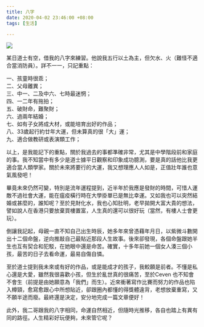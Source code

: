 ```yaml
---
title: 八字
date: 2020-04-02 23:46:00 +08:00
tags: [生活]

---
```


  
  
  
[![](https://1.bp.blogspot.com/-zZIY-5sohgU/XoYIqbkWmdI/AAAAAAAAHsg/ny6c2d4rDUUros6NWgrIFipQ18Bt1hI0wCLcBGAsYHQ/s320/WhatsApp%2BImage%2B2020-03-30%2Bat%2B19.29.29.jpeg)](https://1.bp.blogspot.com/-zZIY-5sohgU/XoYIqbkWmdI/AAAAAAAAHsg/ny6c2d4rDUUros6NWgrIFipQ18Bt1hI0wCLcBGAsYHQ/s1600/WhatsApp%2BImage%2B2020-03-30%2Bat%2B19.29.29.jpeg)
  
  
某日道士有空，借我的八字來練習。他說我五行以土為主，但欠水、火（難怪不適合當消防員）。詳不一一，只記重點：  
  
一、孩童時很乖；  
二、父母離異；  
三、中一、二及中六、七時最迷惘；  
四、一二年有拖拍；  
五、破財命，難聚財；  
六、過兩年結婚；  
七、如有子女將成大材，或能培育出好的作品；  
八、33歲起行約廿年大運，但未算真的很「大」運；  
九、適合做教研或表演類工作；  
  
以上，是我能記下的重點，關於我過去的事都準確非常，尤其是中學階段前和家庭的事。我不知當中有多少是道士據平日觀察和印象成功臆測，要是真的話他比我更適合當人類學家。關於未來將要行的大運，我又想理應人人如是，正值壯年誰也意氣風發吧！  
  
畢竟未來仍然可變，特別是流年運程提到，近半年於我應是發財的時間，可惜人運敵不過社會大運，能在瘟疫橫行時在大學掛單已是無比幸運。又如我也可以突然結婚或甚麼的，誰知呢？至於見財化水，我也心知肚明，老早拋開大富大貴的想法，譬如說人在香港只要放棄買樓置富，人生真的還可以很好玩（當然，有樓人士會更玩）。  
  
倒讓我記起，母親一直不知自己出生時辰，她多年來曾憑藉年月日，以紫微斗數開出十二個命盤，逆向推敲自己最貼近那段人生故事。後來卻發現，各個命盤跟她半生也互有契合和犯駁，在她眼中還是命苦。確實，十多年前她一個女人湊三個小孩，最苦的日子去看命運，最易自傷自憐。  
  
至於道士提到我未來或有好的作品，或是能成才的孩子，我較願是前者。不懂是私心還是大愛，雖然我很喜歡小孩，但生於亂世真的很痛苦，至於Ceven 也不知會不會生（前提是由她願意為「我們」而生）。近來衝著寫作比賽而努力的作品也陷入樽頸，愈寫愈跟心中所想貼近，卻跟圈內都懂的得獎體違背，老想放棄重寫，又不願半途而廢。最終還是決定，安分地完成一篇文章便好！  
  
此外，我二哥跟我的八字相同，命運自然相近，但隨時光推移，各自也踏上有異有同的路徑。人生精彩好玩便夠，未來管它呢？  
  
  
